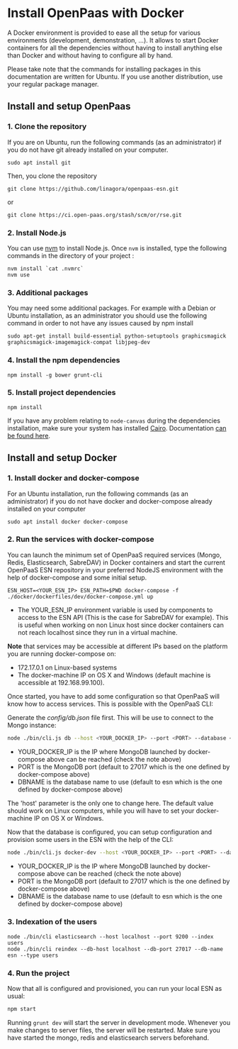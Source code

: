 # Install OpenPaas with Docker

A Docker environment is provided to ease all the setup for various environments (development, demonstration, ...). It allows to start Docker containers for all the dependencies without having to install anything else than Docker and without having to configure all by hand.

Please take note that the commands for installing packages in this documentation are written for Ubuntu. If you use another distribution, use your regular package manager.

## Install and setup OpenPaas

### 1. Clone the repository

If you are on Ubuntu, run the following commands (as an administrator) if you do not have git already installed on your computer.

```
sudo apt install git
```

Then, you clone the repository


```
git clone https://github.com/linagora/openpaas-esn.git
```

or

```
git clone https://ci.open-paas.org/stash/scm/or/rse.git
```

### 2. Install Node.js

You can use [nvm](https://github.com/creationix/nvm) to install Node.js. Once `nvm` is installed, type the following commands in the directory of your project :

```
nvm install `cat .nvmrc`
nvm use
```

### 3. Additional packages

You may need some additional packages. For example with a Debian or Ubuntu installation, as an administrator you should use the following command in order to not have any issues caused by npm install

```
sudo apt-get install build-essential python-setuptools graphicsmagick graphicsmagick-imagemagick-compat libjpeg-dev
```

### 4. Install the npm dependencies

```
npm install -g bower grunt-cli
```

### 5. Install project dependencies 

```
npm install
```

If you have any problem relating to `node-canvas` during the dependencies installation, make sure your system has installed [Cairo](http://cairographics.org/). Documentation [can be found here](https://github.com/Automattic/node-canvas).

## Install and setup Docker

### 1. Install docker and docker-compose

For an Ubuntu installation, run the following commands (as an administrator) if you do not have docker and docker-compose already installed on your computer

```
sudo apt install docker docker-compose
```

### 2. Run the services with docker-compose

You can launch the minimum set of OpenPaaS required services (Mongo, Redis, Elasticsearch, SabreDAV) in Docker containers and start the current OpenPaaS ESN repository in your preferred NodeJS environment with the help of docker-compose and some initial setup.


```
ESN_HOST=<YOUR_ESN_IP> ESN_PATH=$PWD docker-compose -f ./docker/dockerfiles/dev/docker-compose.yml up
```

* The YOUR_ESN_IP environment variable is used by components to access to the ESN API (This is the case for SabreDAV for example).
This is useful when working on non Linux host since docker containers can not reach localhost since they run in a virtual machine.

**Note** that services may be accessible at different IPs based on the platform you are running docker-compose on:

* 172.17.0.1 on Linux-based systems
* The docker-machine IP on OS X and Windows (default machine is accessible at 192.168.99.100).

Once started, you have to add some configuration so that OpenPaaS will know how to access services. This is possible with the OpenPaaS CLI:

Generate the *config/db.json* file first. This will be use to connect to the Mongo instance:

```bash
node ./bin/cli.js db --host <YOUR_DOCKER_IP> --port <PORT> --database <DBNAME>
```

* YOUR_DOCKER_IP is the IP where MongoDB launched by docker-compose above can be reached (check the note above)
* PORT is the MongoDB port (default to 27017 which is the one defined by docker-compose above)
* DBNAME is the database name to use (default to esn which is the one defined by docker-compose above)

The 'host' parameter is the only one to change here. The default value should work on Linux computers, while you will have to set your docker-machine IP on OS X or Windows.

Now that the database is configured, you can setup configuration and provision some users in the ESN with the help of the CLI:


```bash
node ./bin/cli.js docker-dev --host <YOUR_DOCKER_IP> --port <PORT> --database <DBNAME>
```

* YOUR_DOCKER_IP is the IP where MongoDB launched by docker-compose above can be reached (check the note above)
* PORT is the MongoDB port (default to 27017 which is the one defined by docker-compose above)
* DBNAME is the database name to use (default to esn which is the one defined by docker-compose above)

### 3. Indexation of the users

```
node ./bin/cli elasticsearch --host localhost --port 9200 --index users
node ./bin/cli reindex --db-host localhost --db-port 27017 --db-name esn --type users
```
### 4. Run the project

Now that all is configured and provisioned, you can run your local ESN as usual:

 ```bash
 npm start
 ```

Running `grunt dev` will start the server in development mode. Whenever you
make changes to server files, the server will be restarted. Make sure you have
started the mongo, redis and elasticsearch servers beforehand.